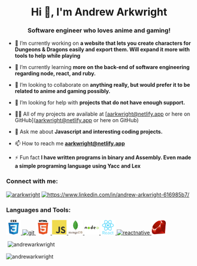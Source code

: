 <h1 align="center">Hi 👋, I'm Andrew Arkwright</h1>
<h3 align="center">Software engineer who loves anime and gaming!</h3>

- 🔭 I’m currently working on **a website that lets you create characters for Dungeons & Dragons easily and export them. Will expand it more with tools to help while playing**

- 🌱 I’m currently learning **more on the back-end of software engineering regarding node, react, and ruby.**

- 👯 I’m looking to collaborate on **anything really, but would prefer it to be related to anime and gaming possibly.**

- 🤝 I’m looking for help with **projects that do not have enough support.**

- 👨‍💻 All of my projects are available at [aarkwright@netlify.app or here on GitHub](aarkwright@netlify.app or here on GitHub)

- 💬 Ask me about **Javascript and interesting coding projects.**

- 📫 How to reach me **aarkwright@netlify.app**

- ⚡ Fun fact **I have written programs in binary and Assembly. Even made a simple programing language using Yacc and Lex**

<h3 align="left">Connect with me:</h3>
<p align="left">
<a href="https://twitter.com/ararkwright" target="blank"><img align="center" src="https://raw.githubusercontent.com/rahuldkjain/github-profile-readme-generator/master/src/images/icons/Social/twitter.svg" alt="ararkwright" height="30" width="40" /></a>
<a href="https://linkedin.com/in/https://www.linkedin.com/in/andrew-arkwright-616985b7/" target="blank"><img align="center" src="https://raw.githubusercontent.com/rahuldkjain/github-profile-readme-generator/master/src/images/icons/Social/linked-in-alt.svg" alt="https://www.linkedin.com/in/andrew-arkwright-616985b7/" height="30" width="40" /></a>
</p>

<h3 align="left">Languages and Tools:</h3>
<p align="left"> <a href="https://www.w3schools.com/css/" target="_blank" rel="noreferrer"> <img src="https://raw.githubusercontent.com/devicons/devicon/master/icons/css3/css3-original-wordmark.svg" alt="css3" width="40" height="40"/> </a> <a href="https://git-scm.com/" target="_blank" rel="noreferrer"> <img src="https://www.vectorlogo.zone/logos/git-scm/git-scm-icon.svg" alt="git" width="40" height="40"/> </a> <a href="https://www.w3.org/html/" target="_blank" rel="noreferrer"> <img src="https://raw.githubusercontent.com/devicons/devicon/master/icons/html5/html5-original-wordmark.svg" alt="html5" width="40" height="40"/> </a> <a href="https://developer.mozilla.org/en-US/docs/Web/JavaScript" target="_blank" rel="noreferrer"> <img src="https://raw.githubusercontent.com/devicons/devicon/master/icons/javascript/javascript-original.svg" alt="javascript" width="40" height="40"/> </a> <a href="https://www.mongodb.com/" target="_blank" rel="noreferrer"> <img src="https://raw.githubusercontent.com/devicons/devicon/master/icons/mongodb/mongodb-original-wordmark.svg" alt="mongodb" width="40" height="40"/> </a> <a href="https://nodejs.org" target="_blank" rel="noreferrer"> <img src="https://raw.githubusercontent.com/devicons/devicon/master/icons/nodejs/nodejs-original-wordmark.svg" alt="nodejs" width="40" height="40"/> </a> <a href="https://reactjs.org/" target="_blank" rel="noreferrer"> <img src="https://raw.githubusercontent.com/devicons/devicon/master/icons/react/react-original-wordmark.svg" alt="react" width="40" height="40"/> </a> <a href="https://reactnative.dev/" target="_blank" rel="noreferrer"> <img src="https://reactnative.dev/img/header_logo.svg" alt="reactnative" width="40" height="40"/> </a> <a href="https://www.ruby-lang.org/en/" target="_blank" rel="noreferrer"> <img src="https://raw.githubusercontent.com/devicons/devicon/master/icons/ruby/ruby-original.svg" alt="ruby" width="40" height="40"/> </a> </p>

<p>&nbsp;<img align="center" src="https://github-readme-stats.vercel.app/api?username=andrewarkwright&show_icons=true&locale=en" alt="andrewarkwright" /></p>

<p><img align="center" src="https://github-readme-streak-stats.herokuapp.com/?user=andrewarkwright&" alt="andrewarkwright" /></p>

